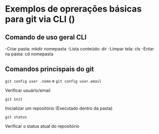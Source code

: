 # Exemplos de oprerações básicas para git via CLI ()

## Comando de uso geral CLI

-Criar pasta: mkdir nomepasta
-Lista conteúdo: dir
-Limpar tela: cls
-Entar na pasta: cd nomepasta

## Comandos princispais do git 

`git config user .nome` e `git config user.email`

Verificar usuário/email

`git init`

Inicializar um repositório (Executado dentro da pasta)

`git status`

Verificar o status atual do repositório

